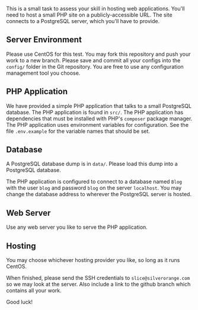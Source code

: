 This is a small task to assess your skill in hosting web applications.
You'll need to host a small PHP site on a publicly-accessible URL. The
site connects to a PostgreSQL server, which you'll have to provide.

Server Environment
------------------
Please use CentOS for this test. You may fork this repository and push
your work to a new branch. Please save and commit all your configs
into the `config/` folder in the Git repository. You are free to use any
configuration management tool you choose.

PHP Application
---------------
We have provided a simple PHP application that talks to a small PostgreSQL
database. The PHP application is found in `src/`. The PHP application has
dependencies that must be installed with PHP's `composer` package manager.
The PHP application uses environment variables for configuration. See the
file `.env.example` for the variable names that should be set.

Database
--------
A PostgreSQL database dump is in `data/`. Please load this dump into a PostgreSQL
database.

The PHP application is configured to connect to a database named `Blog` 
with the user `blog` and password `blog` on the server `localhost`. You may 
change the database address to wherever the PostgreSQL server is hosted.

Web Server
----------
Use any web server you like to serve the PHP application.

Hosting
-------
You may choose whichever hosting provider you like, so long as it runs CentOS.

When finished, please send the SSH credentials to `slice@silverorange.com` so we
may look at the server. Also include a link to the github branch which contains
all your work.

Good luck!

